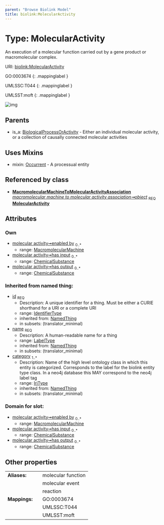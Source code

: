 ```yaml
---
parent: "Browse Biolink Model"
title: biolink:MolecularActivity
---
```


# Type: MolecularActivity


An execution of a molecular function carried out by a gene product or macromolecular complex.

URI: [biolink:MolecularActivity](https://w3id.org/biolink/vocab/MolecularActivity)

GO:0003674
{: .mappinglabel }

UMLSSC:T044
{: .mappinglabel }

UMLSST:moft
{: .mappinglabel }

![img](http://yuml.me/diagram/nofunky;dir:TB/class/\[MacromolecularMachine]<enabled%20by%200..*-%20\[MolecularActivity&#124;id(i):identifier_type;name(i):label_type;category(i):iri_type%20%2B],%20\[ChemicalSubstance]<has%20output%200..*-%20\[MolecularActivity],%20\[ChemicalSubstance]<has%20input%200..*-%20\[MolecularActivity],%20\[MacromolecularMachineToMolecularActivityAssociation]-%20object%201..1>\[MolecularActivity],%20\[MolecularActivity]uses%20-.->\[Occurrent],%20\[BiologicalProcessOrActivity]^-\[MolecularActivity])

## Parents

 *  is_a: [BiologicalProcessOrActivity](BiologicalProcessOrActivity.md) - Either an individual molecular activity, or a collection of causally connected molecular activities

## Uses Mixins

 *  mixin: [Occurrent](Occurrent.md) - A processual entity

## Referenced by class

 *  **[MacromolecularMachineToMolecularActivityAssociation](MacromolecularMachineToMolecularActivityAssociation.md)** *[macromolecular machine to molecular activity association➞object](macromolecular_machine_to_molecular_activity_association_object.md)*  <sub>REQ</sub>  **[MolecularActivity](MolecularActivity.md)**

## Attributes


### Own

 * [molecular activity➞enabled by](molecular_activity_enabled_by.md)  <sub>0..*</sub>
    * range: [MacromolecularMachine](MacromolecularMachine.md)
 * [molecular activity➞has input](molecular_activity_has_input.md)  <sub>0..*</sub>
    * range: [ChemicalSubstance](ChemicalSubstance.md)
 * [molecular activity➞has output](molecular_activity_has_output.md)  <sub>0..*</sub>
    * range: [ChemicalSubstance](ChemicalSubstance.md)

### Inherited from named thing:

 * [id](id.md)  <sub>REQ</sub>
    * Description: A unique identifier for a thing. Must be either a CURIE shorthand for a URI or a complete URI
    * range: [IdentifierType](types/IdentifierType.md)
    * inherited from: [NamedThing](NamedThing.md)
    * in subsets: (translator_minimal)
 * [name](name.md)  <sub>REQ</sub>
    * Description: A human-readable name for a thing
    * range: [LabelType](types/LabelType.md)
    * inherited from: [NamedThing](NamedThing.md)
    * in subsets: (translator_minimal)
 * [category](category.md)  <sub>1..*</sub>
    * Description: Name of the high level ontology class in which this entity is categorized. Corresponds to the label for the biolink entity type class. In a neo4j database this MAY correspond to the neo4j label tag
    * range: [IriType](types/IriType.md)
    * inherited from: [NamedThing](NamedThing.md)
    * in subsets: (translator_minimal)

### Domain for slot:

 * [molecular activity➞enabled by](molecular_activity_enabled_by.md)  <sub>0..*</sub>
    * range: [MacromolecularMachine](MacromolecularMachine.md)
 * [molecular activity➞has input](molecular_activity_has_input.md)  <sub>0..*</sub>
    * range: [ChemicalSubstance](ChemicalSubstance.md)
 * [molecular activity➞has output](molecular_activity_has_output.md)  <sub>0..*</sub>
    * range: [ChemicalSubstance](ChemicalSubstance.md)

## Other properties

|  |  |  |
| --- | --- | --- |
| **Aliases:** | | molecular function |
|  | | molecular event |
|  | | reaction |
| **Mappings:** | | GO:0003674 |
|  | | UMLSSC:T044 |
|  | | UMLSST:moft |

